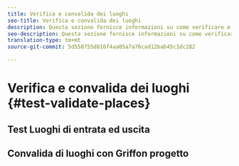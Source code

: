 ```yaml
---
title: Verifica e convalida dei luoghi
seo-title: Verifica e convalida dei luoghi
description: Questa sezione fornisce informazioni su come verificare e convalidare i luoghi.
seo-description: Questa sezione fornisce informazioni su come verificare e convalidare i luoghi.
translation-type: tm+mt
source-git-commit: 5d558755d816f4aa05a7a76cad12bab45c1dc282

---
```



# Verifica e convalida dei luoghi {#test-validate-places}

## Test Luoghi di entrata ed uscita


## Convalida di luoghi con Griffon progetto
